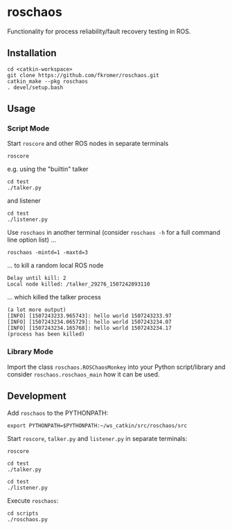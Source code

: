 # roschaos
Functionality for process reliability/fault recovery testing in ROS.

## Installation

    cd <catkin-workspace>
    git clone https://github.com/fkromer/roschaos.git
    catkin_make --pkg roschaos
    . devel/setup.bash

## Usage

### Script Mode

Start `roscore` and other ROS nodes in separate terminals

    roscore

e.g. using the "builtin" talker

    cd test
    ./talker.py

and listener

    cd test
    ./listener.py

Use `roschaos` in another terminal (consider `roschaos -h` for a full command
  line option list) ...

    roschaos -mintd=1 -maxtd=3

... to kill a random local ROS node

    Delay until kill: 2
    Local node killed: /talker_29276_1507242893110

... which killed the talker process

    (a lot more output)
    [INFO] [1507243233.965743]: hello world 1507243233.97
    [INFO] [1507243234.065729]: hello world 1507243234.07
    [INFO] [1507243234.165768]: hello world 1507243234.17
    (process has been killed)

### Library Mode

Import the class `roschaos.ROSChaosMonkey` into your Python script/library and
consider `roschaos.roschaos_main` how it can be used.

## Development

Add `roschaos` to the PYTHONPATH:

    export PYTHONPATH=$PYTHONPATH:~/ws_catkin/src/roschaos/src

Start `roscore`, `talker.py` and `listener.py` in separate terminals:

    roscore

    cd test
    ./talker.py

    cd test
    ./listener.py

Execute `roschaos`:

    cd scripts
    ./roschaos.py
